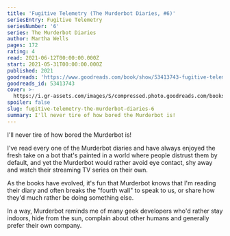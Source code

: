 ```yaml
---
title: 'Fugitive Telemetry (The Murderbot Diaries, #6)'
seriesEntry: Fugitive Telemetry
seriesNumber: '6'
series: The Murderbot Diaries
author: Martha Wells
pages: 172
rating: 4
read: 2021-06-12T00:00:00.000Z
start: 2021-05-31T00:00:00.000Z
published: 2021
goodreads: 'https://www.goodreads.com/book/show/53413743-fugitive-telemetry'
goodreads_id: 53413743
cover: >-
  https://i.gr-assets.com/images/S/compressed.photo.goodreads.com/books/1620520604l/53413743._SX315_.jpg
spoiler: false
slug: fugitive-telemetry-the-murderbot-diaries-6
summary: I'll never tire of how bored the Murderbot is!
---
```

I'll never tire of how bored the Murderbot is!

I've read every one of the Murderbot diaries and have always enjoyed the fresh take on a bot that's painted in a world where people distrust them by default, and yet the Murderbot would rather avoid eye contact, shy away and watch their streaming TV series on their own.

As the books have evolved, it's fun that Murderbot knows that I'm reading their diary and often breaks the "fourth wall" to speak to us, or share how they'd much rather be doing something else.

In a way, Murderbot reminds me of many geek developers who'd rather stay indoors, hide from the sun, complain about other humans and generally prefer their own company.
